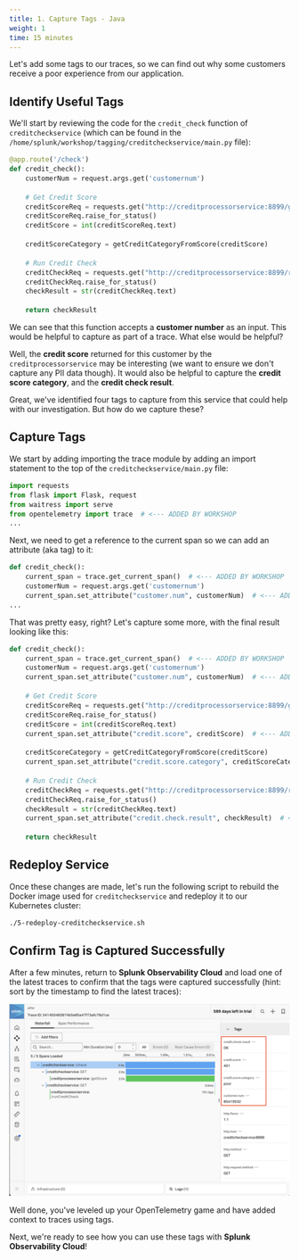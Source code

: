 ```yaml
---
title: 1. Capture Tags - Java
weight: 1
time: 15 minutes
---
```


Let's add some tags to our traces, so we can find out why some customers receive a poor experience from our application.

## Identify Useful Tags

We'll start by reviewing the code for the `credit_check` function of `creditcheckservice` (which can be found in the `/home/splunk/workshop/tagging/creditcheckservice/main.py` file):

```` python
@app.route('/check')
def credit_check():
    customerNum = request.args.get('customernum')

    # Get Credit Score
    creditScoreReq = requests.get("http://creditprocessorservice:8899/getScore?customernum=" + customerNum)
    creditScoreReq.raise_for_status()
    creditScore = int(creditScoreReq.text)

    creditScoreCategory = getCreditCategoryFromScore(creditScore)

    # Run Credit Check
    creditCheckReq = requests.get("http://creditprocessorservice:8899/runCreditCheck?customernum=" + str(customerNum) + "&score=" + str(creditScore))
    creditCheckReq.raise_for_status()
    checkResult = str(creditCheckReq.text)

    return checkResult
````

We can see that this function accepts a **customer number** as an input.  This would be helpful to capture as part of a trace.  What else would be helpful?

Well, the **credit score** returned for this customer by the `creditprocessorservice` may be interesting (we want to ensure we don't capture any PII data though).  It would also be helpful to capture the **credit score category**, and the **credit check result**.

Great, we've identified four tags to capture from this service that could help with our investigation.  But how do we capture these?

## Capture Tags

We start by adding importing the trace module by adding an import statement to the top of the `creditcheckservice/main.py` file:

```` python
import requests
from flask import Flask, request
from waitress import serve
from opentelemetry import trace  # <--- ADDED BY WORKSHOP
...
````

Next, we need to get a reference to the current span so we can add an attribute (aka tag) to it:

```` python
def credit_check():
    current_span = trace.get_current_span()  # <--- ADDED BY WORKSHOP
    customerNum = request.args.get('customernum')
    current_span.set_attribute("customer.num", customerNum)  # <--- ADDED BY WORKSHOP
...
````

That was pretty easy, right?  Let's capture some more, with the final result looking like this:

```` python
def credit_check():
    current_span = trace.get_current_span()  # <--- ADDED BY WORKSHOP
    customerNum = request.args.get('customernum')
    current_span.set_attribute("customer.num", customerNum)  # <--- ADDED BY WORKSHOP

    # Get Credit Score
    creditScoreReq = requests.get("http://creditprocessorservice:8899/getScore?customernum=" + customerNum)
    creditScoreReq.raise_for_status()
    creditScore = int(creditScoreReq.text)
    current_span.set_attribute("credit.score", creditScore)  # <--- ADDED BY WORKSHOP

    creditScoreCategory = getCreditCategoryFromScore(creditScore)
    current_span.set_attribute("credit.score.category", creditScoreCategory)  # <--- ADDED BY WORKSHOP

    # Run Credit Check
    creditCheckReq = requests.get("http://creditprocessorservice:8899/runCreditCheck?customernum=" + str(customerNum) + "&score=" + str(creditScore))
    creditCheckReq.raise_for_status()
    checkResult = str(creditCheckReq.text)
    current_span.set_attribute("credit.check.result", checkResult)  # <--- ADDED BY WORKSHOP

    return checkResult
````

## Redeploy Service

Once these changes are made, let's run the following script to rebuild the Docker image used for `creditcheckservice` and redeploy it to our Kubernetes cluster:

```` bash
./5-redeploy-creditcheckservice.sh
````

## Confirm Tag is Captured Successfully

After a few minutes, return to **Splunk Observability Cloud** and load one of the latest traces to confirm that the tags were captured successfully (hint: sort by the timestamp to find the latest traces):

**![Trace with Attributes](../images/trace_with_attributes.png)**

Well done, you've leveled up your OpenTelemetry game and have added context to traces using tags.

Next, we're ready to see how you can use these tags with **Splunk Observability Cloud**!
